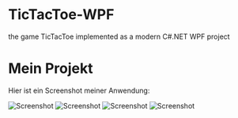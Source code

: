 # TicTacToe-WPF
the game TicTacToe implemented as a modern C#.NET WPF project
# Mein Projekt

Hier ist ein Screenshot meiner Anwendung:

![Screenshot](screenshots/screen1.jpg)
![Screenshot](screenshots/screen2.jpg)
![Screenshot](screenshots/screen3.jpg)
![Screenshot](screenshots/screen4.jpg)

